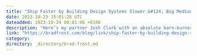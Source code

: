 ```yaml
---
title: "Ship Faster by Building Design Systems Slower &#124; Big Medium"
date: 2023-10-23 15:01:28 UTC
dateadded: 2023-10-24 00:01:06 +0100
description: "Here’s my partner Josh Clark with an absolute barn-burner of an article: Ship Faster by Building Design Systems Slower.&nbsp;In our work at Big Medium, we’ve guided dozens of design system teams who have felt the stress of being perceived as […]"
link: "https://bradfrost.com/blog/link/ship-faster-by-building-design-systems-slower-big-medium/"
category:
directory: _directory/brad-frost.md
---
```

